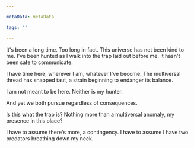 ```yaml
---

metaData: metaData

tags: ""

---
```


It's been a long time. Too long in fact. This universe has not been kind to me. I've been hunted as I walk into the trap laid out before me. It hasn't been safe to communicate. 

I have time here, wherever I am, whatever I've become. The multiversal thread has snapped taut, a strain beginning to endanger its balance. 

I am not meant to be here. Neither is my hunter. 

And yet we both pursue regardless of consequences. 

Is this what the trap is? Nothing more than a multiversal anomaly, my presence in this place?

I have to assume there's more, a contingency. I have to assume I have two predators breathing down my neck.